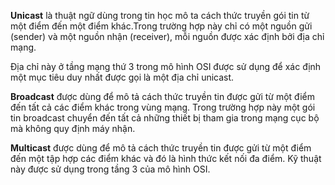 **Unicast** là thuật ngữ dùng trong tin học mô ta cách thức truyền gói tin từ một điểm đến một điểm khác.Trong trường hợp này  chỉ có một nguồn gửi (sender) và một nguồn nhận (receiver), mỗi nguồn được xác định bởi địa chỉ mạng.

Địa chỉ này ở tầng mạng thứ 3 trong mô hình OSI được sử dụng để xác định một mục tiêu duy nhất được gọi là một địa chỉ unicast.

**Broadcast** được dùng để mô tả cách thức truyền tin được gửi từ một điểm đến tất cả các điểm khác trong vùng mạng. Trong trường hợp này một gói tin broadcast chuyển đến tất cả những thiết bị tham gia trong mạng cục bộ mà không quy định máy nhận.

**Multicast** được dùng để mô tả cách thức truyền tin được gửi từ một điểm đến một tập hợp các điểm khác và đó là hình thức kết nối đa điểm. Kỹ thuật này được sử dụng trong tầng 3 của mô hình OSI.

